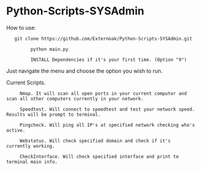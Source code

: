 # Python-Scripts-SYSAdmin

How to use:
		
       git clone https://github.com/Externoak/Python-Scripts-SYSAdmin.git
			 
			 python main.py
			 
			 INSTALL Dependencies if it's your first time. (Option "9")
			 
Just navigate the menu and choose the option you wish to run.

Current Scripts.

		 Nmap. It will scan all open ports in your current computer and scan all other computers currently in your network.
				
		 Speedtest. Will connect to speedtest and test your network speed. Results will be prompt to terminal.
				
		 Pingcheck. Will ping all IP's at specified network checking who's active. 
				
		 Webstatus. Will check specified domain and check if it's currently working.
		 
		 CheckInterface. Will check specified interface and print to terminal main info.
